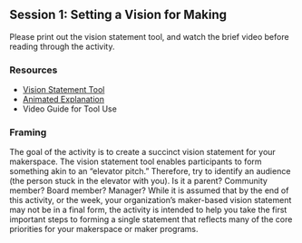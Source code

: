 ## Session 1: Setting a Vision for Making 

Please print out the vision statement tool, and watch the brief video before reading through the activity. 

### Resources
 * [Vision Statement Tool](https://drive.google.com/open?id=0B73IBpX2ukUbOW12WE5qUk5FcmM)
 * [Animated Explanation](https://drive.google.com/open?id=0Byq8c7qHfLKYdV82NERoOXJ6bnc)
 * Video Guide for Tool Use

### Framing
The goal of the activity is to create a succinct vision statement for your makerspace. The vision statement tool enables participants to form something akin to an “elevator pitch.” Therefore, try to identify an audience (the person stuck in the elevator with you). Is it a parent? Community member? Board member? Manager? While it is assumed that by the end of this activity, or the week, your organization’s maker-based vision statement may not be in a final form, the activity is intended to help you take the first important steps to forming a single statement that reflects many of the core priorities for your makerspace or maker programs.  
